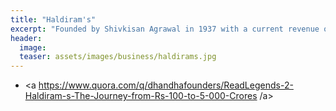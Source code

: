 ```yaml
---
title: "Haldiram's"
excerpt: "Founded by Shivkisan Agrawal in 1937 with a current revenue of INR 5532 crores"
header:
  image: 
  teaser: assets/images/business/haldirams.jpg
---
```



- <a https://www.quora.com/q/dhandhafounders/ReadLegends-2-Haldiram-s-The-Journey-from-Rs-100-to-5-000-Crores /a>